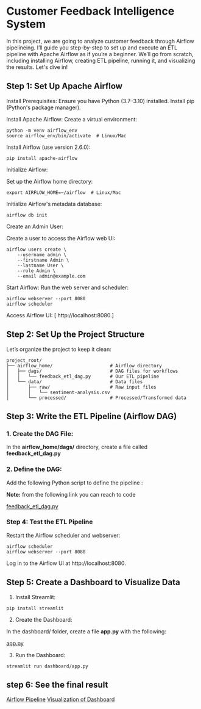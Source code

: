 # Customer Feedback Intelligence System
In this project, we are going to analyze customer feedback through Airflow pipelineing.
I’ll guide you step-by-step to set up and execute an ETL pipeline with Apache Airflow as if you’re a beginner. We’ll go from scratch, including installing Airflow, creating ETL pipeline, running it, and visualizing the results. Let's dive in!

## Step 1: Set Up Apache Airflow

Install Prerequisites:
Ensure you have Python (3.7–3.10) installed.
Install pip (Python's package manager).

Install Apache Airflow:
Create a virtual environment:
```
python -m venv airflow_env
source airflow_env/bin/activate  # Linux/Mac
```

Install Airflow (use version 2.6.0):
```
pip install apache-airflow
```

Initialize Airflow:

Set up the Airflow home directory:
```
export AIRFLOW_HOME=~/airflow  # Linux/Mac
```

Initialize Airflow's metadata database:
```
airflow db init
```
Create an Admin User:

Create a user to access the Airflow web UI:
```
airflow users create \
    --username admin \
    --firstname Admin \
    --lastname User \
    --role Admin \
    --email admin@example.com
```
Start Airflow:
Run the web server and scheduler:
```
airflow webserver --port 8080
airflow scheduler
```
Access Airflow UI:
[ http://localhost:8080.]

## Step 2: Set Up the Project Structure

Let’s organize the project to keep it clean:
```
project_root/
├── airflow_home/                     # Airflow directory
│   ├── dags/                         # DAG files for workflows
│   │   └── feedback_etl_dag.py       # Our ETL pipeline
│   └── data/                         # Data files
│       ├── raw/                      # Raw input files
│       │   └── sentiment-analysis.csv
│       └── processed/                # Processed/Transformed data

```
## Step 3: Write the ETL Pipeline (Airflow DAG)
### 1. Create the DAG File:
In the **airflow_home/dags/** directory, create a file called    **feedback_etl_dag.py**
### 2. Define the DAG:
Add the following Python script to define the pipeline :

**Note:** from the following link you can reach to code 

[feedback_etl_dag.py](https://github.com/azizivakili/Customer_Feedback_Intelligence_system/blob/main/dags/feedback_etl_dag.py)



### Step 4: Test the ETL Pipeline

Restart the Airflow scheduler and webserver:
```
airflow scheduler
airflow webserver --port 8080
```
Log in to the Airflow UI at http://localhost:8080.

## Step 5: Create a Dashboard to Visualize Data

1. Install Streamlit:
```
pip install streamlit
```
2. Create the Dashboard:

In the dashboard/ folder, create a file **app.py** with the following:

[app.py](https://github.com/azizivakili/Customer_Feedback_Intelligence_system/blob/main/dashboard/app.py)

3. Run the Dashboard:
```
streamlit run dashboard/app.py
```

## step 6: See the final result 

[Airflow Pipeline](https://github.com/azizivakili/Customer_Feedback_Intelligence_system/blob/main/Images/Airflow-Pipeline.png)
[Visualization of Dashboard](https://github.com/azizivakili/Customer_Feedback_Intelligence_system/blob/main/Images/Dashboard.png)

